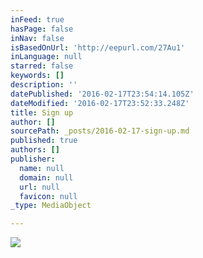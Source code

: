 ```yaml
---
inFeed: true
hasPage: false
inNav: false
isBasedOnUrl: 'http://eepurl.com/27Au1'
inLanguage: null
starred: false
keywords: []
description: ''
datePublished: '2016-02-17T23:54:14.105Z'
dateModified: '2016-02-17T23:52:33.248Z'
title: Sign up
author: []
sourcePath: _posts/2016-02-17-sign-up.md
published: true
authors: []
publisher:
  name: null
  domain: null
  url: null
  favicon: null
_type: MediaObject

---
```

![](https://s3-us-west-2.amazonaws.com/the-grid-img/p/c29ed98e61a0a8840dc42a2fe60f29ecbf5a66f9.jpg)